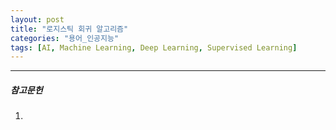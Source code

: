 ```yaml
---
layout: post
title: "로지스틱 회귀 알고리즘"
categories: "용어_인공지능"
tags: [AI, Machine Learning, Deep Learning, Supervised Learning]
---
```





---

##### 참고문헌

1) 

